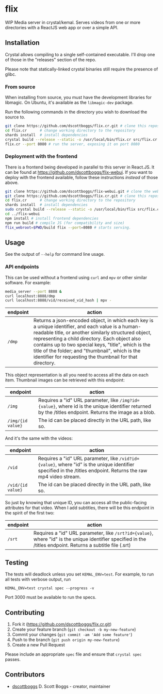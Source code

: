 # flix

WIP Media server in crystal/kemal.
Serves videos from one or more directories with a ReactJS web app or over a simple API.

## Installation

Crystal allows compiling to a single self-contained executable. I'll drop one of
those in the "releases" section of the repo.

Please note that statically-linked crystal binaries still require the presence
of glibc.

### From source
When installing from source, you must have the development libraries for libmagic. On Ubuntu, it's available as the `libmagic-dev` package.

Run the following commands in the directory you wish to download the source to.
```sh
git clone https://github.com/dscottboggs/flix.cr.git # clone this repository
cd flix.cr      # change working directory to the repository
shards install  # install dependencies
crystal build --release --static -o /usr/local/bin/flix.cr src/flix.cr # build and install
flix.cr --port 8080 # run the server, exposing it on port 8080
```

### Deployment with the frontend
There is a frontend being developed in parallel to this server in React.JS. It can be found at https://github.com/dscottboggs/flix-webui. If you want to deploy with the frontend available, follow these instructions *instead* of those above.
```sh
git clone https://github.com/dscottboggs/flix-webui.git # clone the webui
git clone https://github.com/dscottboggs/flix.cr.git # clone this repository
cd flix.cr      # change working directory to the repository
shards install  # install dependencies
sudo crystal build --release --static -o /usr/local/bin/flix src/flix.cr # build and install
cd ../flix-webui
npm install # install frontend dependencies
npm run build # compile JS (for compatibility and size)
flix_webroot=$PWD/build flix --port=8080 # starts serving.
```

## Usage

See the output of `--help` for command line usage.

### API endpoints
This can be used without a frontend using `curl` and `mpv` or other similar software. For example:

```sh
media_server --port 8888 &
curl localhost:8888/dmp
curl localhost:8888/vid/received_vid_hash | mpv -
```

| endpoint | action       |
|--------|---------------------------------------------------------------------|
| `/dmp` | Returns a json-encoded object, in which each key is a unique identifier, and each value is a human-readable title, or another similarly structured object, representing a child directory. Each object also contains up to two special keys, "title", which is the title of the folder; and "thumbnail", which is the identifier for requesting the thumbnail for that directory. |

This object representation is all you need to access all the data on each
item. Thumbnail images can be retrieved with this endpoint:

| endpoint | action       |
|--------|---------------------------------------------------------------------|
| `/img` | Requires a "id" URL parameter, like `/img?id={value}`, where id is the unique identifier returned by the /titles endpoint. Returns the image as a blob. |
| `/img/{id value}` | The id can be placed directly in the URL path, like so.|

And it's the same with the videos:

| endpoint | action       |
|--------|---------------------------------------------------------------------|
| `/vid` | Requires a "id" URL parameter, like `/vid?id={value}`, where "id" is the unique identifier specified in the /titles endpoint. Returns the raw mp4 video stream. |
| `/vid/{id value}` | The id can be placed directly in the URL path, like so.|

So just by knowing that unique ID, you can access all the public-facing
attributes for that video. When I add subtitles, there will be this endpoint
in the spirit of the first two:

| endpoint | action       |
|--------|---------------------------------------------------------------------|
| `/srt` | Requires a "id" URL parameter, like `/srt?id={value}`, where "id" is the unique identifier specified in the /titles endpoint. Returns a subtitle file (.srt) |

## Testing

The tests will deadlock unless you set `KEMAL_ENV=test`. For example, to run all
tests with verbose output, run

```shell
KEMAL_ENV=test crystal spec --progress -v
```
Port 3000 must be available to run the specs.

## Contributing

1. Fork it (https://github.com/dscottboggs/flix.cr.git)
2. Create your feature branch (`git checkout -b my-new-feature`)
3. Commit your changes (`git commit -am 'Add some feature'`)
4. Push to the branch (`git push origin my-new-feature`)
5. Create a new Pull Request

Please include an appropriate `spec` file and ensure that `crystal spec` passes.

## Contributors

- [dscottboggs](https://github.com/dscottboggs) D. Scott Boggs - creator, maintainer
